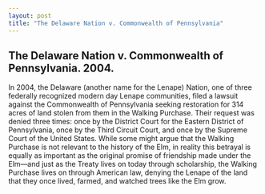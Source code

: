 ```yaml
---
layout: post
title: "The Delaware Nation v. Commonwealth of Pennsylvania"
---
```


## The Delaware Nation v. Commonwealth of Pennsylvania. 2004.

In 2004, the Delaware (another name for the Lenape) Nation, one of three federally recognized modern day Lenape communities, filed a lawsuit against the Commonwealth of Pennsylvania seeking restoration for 314 acres of land stolen from them in the Walking Purchase. Their request was denied three times: once by the District Court for the Eastern District of Pennsylvania, once by the Third Circuit Court, and once by the Supreme Court of the United States. While some might argue that the Walking Purchase is not relevant to the history of the Elm, in reality this betrayal is equally as important as the original promise of friendship made under the Elm—and just as the Treaty lives on today through scholarship, the Walking Purchase lives on through American law, denying the Lenape of the land that they once lived, farmed, and watched trees like the Elm grow.
